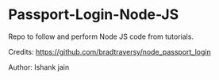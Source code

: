 # Passport-Login-Node-JS
Repo to follow and perform Node JS code from tutorials.

Credits: https://github.com/bradtraversy/node_passport_login

Author: Ishank jain